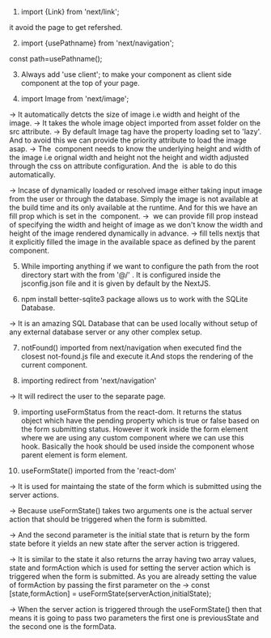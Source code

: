 1. import {Link} from 'next/link';

<Link href="" alt=""> it avoid the page to get refershed.

2. import {usePathname} from 'next/navigation';

const path=usePathname();

3. Always add 'use client'; to make your component as client side component at the top of your page.

4. import Image from 'next/image';

-> It automatically detcts the size of image i.e width and height of the image.
-> It takes the whole image object imported from asset folder on the src attribute.
-> By default Image tag have the property loading set to 'lazy'. And to avoid this we can provide the priority attribute to load the image asap.
-> The <Image /> component needs to know the underlying height and width of the image i.e orignal width and height not the height and width adjusted through the css on attribute configuration. And the <Image /> is able to do this automatically.

-> Incase of dynamically loaded or resolved image either taking input image from the user or through the database. Simply the image is not available at the build time and its only available at the runtime. And for this we have an fill prop which is set in the <Image /> component.
-> <Image fill /> we can provide fill prop instead of specifying the width and height of image as we don't know the width and height of the image rendered dynamically in advance.
-> fill tells nextjs that it explicitly filled the image in the available space as defined by the parent component.

5. While importing anything if we want to configure the path from the root directory start with the from '@/' . It is configured inside the jsconfig.json file and it is given by default by the NextJS.

6. npm install better-sqlite3 package allows us to work with the SQLite Database.

-> It is an amazing SQL Database that can be used locally without setup of any external database server or any other complex setup.

7. notFound() imported from next/navigation when executed find the closest not-found.js file and execute it.And stops the rendering of the current component.

8. importing redirect from 'next/navigation'

-> It will redirect the user to the separate page.

9. importing useFormStatus from the react-dom. It returns the status object which have the pending property which is true or false based on the form submitting status. However it work inside the form element where we are using any custom component where we can use this hook. Basically the hook should be used inside the component whose parent element is form element.

10. useFormState() imported from the 'react-dom'

-> It is used for maintaing the state of the form which is submitted using the server actions.

-> Because useFormState() takes two arguments one is the actual server action that should be triggered when the form is submitted.

-> And the second parameter is the initial state that is return by the form state before it yields an new state after the server action is triggered.

-> It is similar to the state it also returns the array having two array values,
state and formAction which is used for setting the server action which is triggered when the form is submitted. As you are already setting the value of formAction by passing the first parameter on the
-> const [state,formAction] = useFormState(serverAction,initialState);

-> When the server action is triggered through the useFormState() then that means it is going to pass two parameters the first one is previousState and the second one is the formData.
